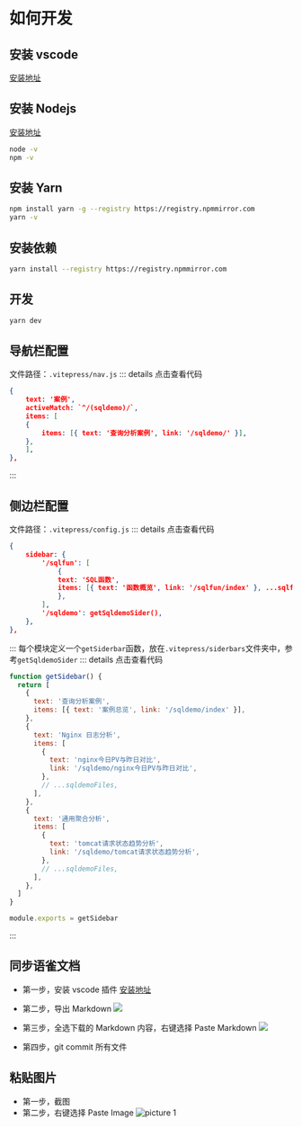 # 如何开发

## 安装 vscode

[安装地址](https://code.visualstudio.com/)

## 安装 Nodejs

[安装地址](https://nodejs.org/en/)

```bash
node -v
npm -v
```

## 安装 Yarn

```bash
npm install yarn -g --registry https://registry.npmmirror.com
yarn -v
```

## 安装依赖

```bash
yarn install --registry https://registry.npmmirror.com
```

## 开发

```bash
yarn dev
```

## 导航栏配置

文件路径：`.vitepress/nav.js`
::: details 点击查看代码

```json
{
    text: '案例',
    activeMatch: `^/(sqldemo)/`,
    items: [
    {
        items: [{ text: '查询分析案例', link: '/sqldemo/' }],
    },
    ],
},
```

:::

## 侧边栏配置

文件路径：`.vitepress/config.js`
::: details 点击查看代码

```json
{
    sidebar: {
        '/sqlfun': [
            {
            text: 'SQL函数',
            items: [{ text: '函数概览', link: '/sqlfun/index' }, ...sqlfunFiles],
            },
        ],
        '/sqldemo': getSqldemoSider(),
    },
},
```

:::
每个模块定义一个`getSiderbar`函数，放在`.vitepress/siderbars`文件夹中，参考`getSqldemoSider`
::: details 点击查看代码

```javascript
function getSidebar() {
  return [
    {
      text: '查询分析案例',
      items: [{ text: '案例总览', link: '/sqldemo/index' }],
    },
    {
      text: 'Nginx 日志分析',
      items: [
        {
          text: 'nginx今日PV与昨日对比',
          link: '/sqldemo/nginx今日PV与昨日对比',
        },
        // ...sqldemoFiles,
      ],
    },
    {
      text: '通用聚合分析',
      items: [
        {
          text: 'tomcat请求状态趋势分析',
          link: '/sqldemo/tomcat请求状态趋势分析',
        },
        // ...sqldemoFiles,
      ],
    },
  ]
}

module.exports = getSidebar
```

:::

## 同步语雀文档

- 第一步，安装 vscode 插件
  [安装地址](https://marketplace.visualstudio.com/items?itemName=wangtao0101.markdown-sync-image)

- 第二步，导出 Markdown
  ![](/img/export-markdown.gif)

- 第三步，全选下载的 Markdown 内容，右键选择 Paste Markdown
  ![](/img/copy-markdown.gif)

- 第四步，git commit 所有文件

## 粘贴图片

- 第一步，截图
- 第二步，右键选择 Paste Image
  ![picture 1](/img/save-image.gif)
